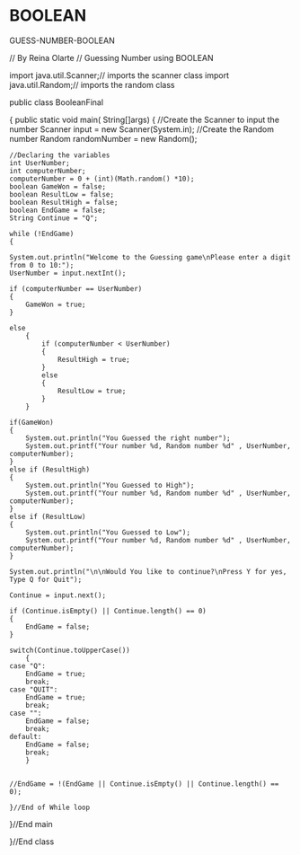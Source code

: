 BOOLEAN
=======

GUESS-NUMBER-BOOLEAN 



//	By  Reina Olarte
// 	Guessing Number using BOOLEAN

import java.util.Scanner;// imports the scanner class
import java.util.Random;// imports the random class

public class BooleanFinal

{
		public static void main( String[]args)
{
	//Create the Scanner to input the number
	Scanner input = new Scanner(System.in);
	//Create the Random number
	Random randomNumber = new Random();

	//Declaring the variables
	int UserNumber;
	int computerNumber;
	computerNumber = 0 + (int)(Math.random() *10);
	boolean GameWon = false;
	boolean ResultLow = false;
	boolean ResultHigh = false;
	boolean EndGame = false;
	String Continue = "Q";

	while (!EndGame)
	{

	System.out.println("Welcome to the Guessing game\nPlease enter a digit from 0 to 10:");
	UserNumber = input.nextInt();

	if (computerNumber == UserNumber)
	{
		GameWon = true;
	}

	else
		{
			if (computerNumber < UserNumber)
			{
				ResultHigh = true;
			}
			else
			{	
				ResultLow = true;
			}	
		}

	if(GameWon)
	{
		System.out.println("You Guessed the right number");
		System.out.printf("Your number %d, Random number %d" , UserNumber, computerNumber);
	}
	else if (ResultHigh)
	{
		System.out.println("You Guessed to High");
		System.out.printf("Your number %d, Random number %d" , UserNumber, computerNumber);
	}
	else if (ResultLow)
	{
		System.out.println("You Guessed to Low");
		System.out.printf("Your number %d, Random number %d" , UserNumber, computerNumber);
	}

	System.out.println("\n\nWould You like to continue?\nPress Y for yes, Type Q for Quit");

	Continue = input.next();

	if (Continue.isEmpty() || Continue.length() == 0)
	{
		EndGame = false;
	}

	switch(Continue.toUpperCase())
		{
	case "Q":
		EndGame = true;
		break;
	case "QUIT":
		EndGame = true;
		break;
	case "":
		EndGame = false;
		break;
	default:
		EndGame = false;
		break;
		}


	//EndGame = !(EndGame || Continue.isEmpty() || Continue.length() == 0);

	}//End of While loop
}//End main

}//End class
